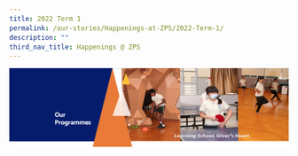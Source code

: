 ```yaml
---
title: 2022 Term 1
permalink: /our-stories/Happenings-at-ZPS/2022-Term-1/
description: ""
third_nav_title: Happenings @ ZPS
---
```

![](/images/OurProgrammes.png)